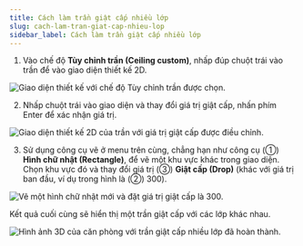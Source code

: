 ```yaml
---
title: Cách làm trần giật cấp nhiều lớp
slug: cach-lam-tran-giat-cap-nhieu-lop
sidebar_label: Cách làm trần giật cấp nhiều lớp
---
```


1. Vào chế độ **Tùy chỉnh trần (Ceiling custom)**, nhấp đúp chuột trái vào trần để vào giao diện thiết kế 2D.

![Giao diện thiết kế với chế độ Tùy chỉnh trần được chọn.](https://storage.googleapis.com/jegavn_kb/images/9d44096c-d067-4838-adcd-304aaf815e36.png)

2. Nhấp chuột trái vào giao diện và thay đổi giá trị giật cấp, nhấn phím Enter để xác nhận giá trị.

![Giao diện thiết kế 2D của trần với giá trị giật cấp được điều chỉnh.](https://storage.googleapis.com/jegavn_kb/images/82054293-625b-42b0-b5df-af71f236a593.png)

3. Sử dụng công cụ vẽ ở menu trên cùng, chẳng hạn như công cụ (①) **Hình chữ nhật (Rectangle)**, để vẽ một khu vực khác trong giao diện. Chọn khu vực đó và thay đổi giá trị (③) **Giật cấp (Drop)** (khác với giá trị ban đầu, ví dụ trong hình là (②) 300).

![Vẽ một hình chữ nhật mới và đặt giá trị giật cấp là 300.](https://storage.googleapis.com/jegavn_kb/images/c5df7d79-6013-43cb-a518-4b2e43311162.png)

Kết quả cuối cùng sẽ hiển thị một trần giật cấp với các lớp khác nhau.

![Hình ảnh 3D của căn phòng với trần giật cấp nhiều lớp đã hoàn thành.](https://storage.googleapis.com/jegavn_kb/images/e1454128-d6e1-483b-9c02-95cae4ad05ad.png)